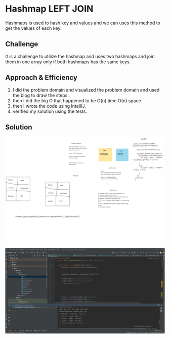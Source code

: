 # Hashmap LEFT JOIN
<!-- Short summary or background information -->
Hashmaps is used to hash key and values and we can uses this method to get the values of each key.


## Challenge
<!-- Description of the challenge -->
It is a challenge to utilize the hashmap and uses two hashmaps and join them in one array only if both hashmaps has the same keys.



## Approach & Efficiency
<!-- What approach did you take? Why? What is the Big O space/time for this approach? -->
1. I did the problem domain and visualized the problem domain and used the blog to draw the steps.
2. then I did the big O that happened to be  O(n) time O(n) space.
3. then I wrote the code using IntellIJ.
4. verified my solution using the tests.

## Solution
<!-- Embedded whiteboard image -->
![whiteboard](/allReads/code-challenge-33.png)

![whiteboard](/allReads/code-challenge-33-test.png)